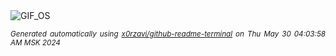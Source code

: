 <div align="justify">
<picture>
    <source media="(prefers-color-scheme: dark)" srcset="https://i.ibb.co/nb93WWy/output-gif.gif">
    <source media="(prefers-color-scheme: light)" srcset="https://i.ibb.co/nb93WWy/output-gif.gif">
    <img alt="GIF_OS" src="https://i.ibb.co/nb93WWy/output-gif.gif">
</picture>

<sub><i>Generated automatically using [x0rzavi/github-readme-terminal](https://github.com/x0rzavi/github-readme-terminal) on Thu May 30 04:03:58 AM MSK 2024</i></sub>

</div>

<!-- Image deletion URL: https://ibb.co/vHpsttW/f57d1c575089e83998a92ee3c8108274 -->